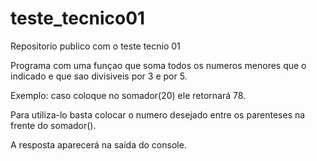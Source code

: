 # teste_tecnico01
 Repositorio publico com o teste tecnio 01

Programa com uma funçao que soma todos os numeros menores que o indicado e que sao divisiveis por 3 e por 5.

Exemplo: caso coloque no somador(20) ele retornará 78.

Para utiliza-lo basta colocar o numero desejado entre os parenteses na frente do somador().

A resposta aparecerá na saída do console.
